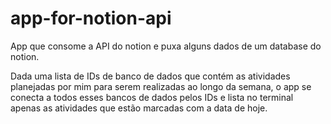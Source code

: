 # app-for-notion-api
App que consome a API do notion e puxa alguns dados de um database do notion.

Dada uma lista de IDs de banco de dados que contém as atividades planejadas por mim para serem realizadas ao longo da semana, o app se conecta a todos esses bancos de dados pelos IDs e lista no terminal apenas as atividades que estão marcadas com a data de hoje.
